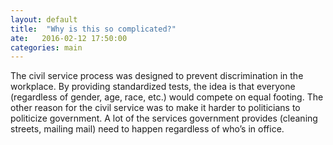 ```yaml
---
layout: default
title:  "Why is this so complicated?"
ate:   2016-02-12 17:50:00
categories: main
---
```

The civil service process was designed to prevent discrimination in the workplace. By providing standardized tests, the idea is that everyone (regardless of gender, age, race, etc.) would compete on equal footing. The other reason for the civil service was to make it harder to politicians to politicize government. A lot of the services government provides (cleaning streets, mailing mail) need to happen regardless of who’s in office. 
